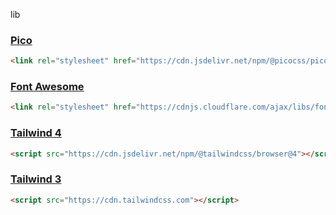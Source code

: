 lib

### [Pico](https://picocss.com/)

```html
<link rel="stylesheet" href="https://cdn.jsdelivr.net/npm/@picocss/pico@2/css/pico.min.css" />
```

### [Font Awesome](https://fontawesome.com/search)

```html
<link rel="stylesheet" href="https://cdnjs.cloudflare.com/ajax/libs/font-awesome/6.7.2/css/all.min.css" />
```

### [Tailwind 4](https://tailwindcss.com/docs/installation/play-cdn)

```html
<script src="https://cdn.jsdelivr.net/npm/@tailwindcss/browser@4"></script>
```

### [Tailwind 3](https://v3.tailwindcss.com/docs/installation/play-cdn)

```html
<script src="https://cdn.tailwindcss.com"></script>
```
